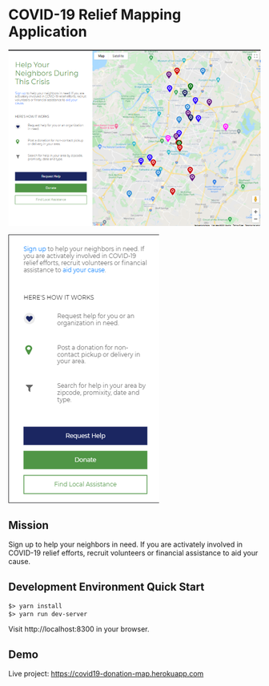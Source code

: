 # COVID-19 Relief Mapping Application

![Desktop view](/public/images/screenshots/Screenshot_1.png)

![Mobile view](/public/images/screenshots/Screenshot_2.png)

## Mission

Sign up to help your neighbors in need. If you are activately involved in COVID-19 relief efforts, recruit volunteers or financial assistance to aid your cause.

## Development Environment Quick Start

```
$> yarn install
$> yarn run dev-server
```

Visit http://localhost:8300 in your browser.

## Demo

Live project: https://covid19-donation-map.herokuapp.com